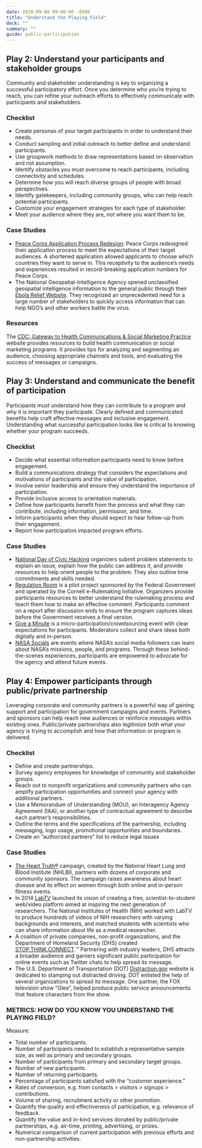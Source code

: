 ```yaml
---
date: 2020-09-08 09:00:00 -0500
title: "Understand the Playing Field"
deck: ""
summary: ""
guide: public-participation
---
```

## Play 2: Understand your participants and stakeholder groups

Community and stakeholder understanding is key to organizing a successful participatory effort. Once you determine who you’re trying to reach, you can refine your outreach efforts to effectively communicate with participants and stakeholders.

### Checklist

- Create personas of your target participants in order to understand their needs.
- Conduct sampling and initial outreach to better define and understand participants.
- Use groupwork methods to draw representations based on observation and not assumption.
- Identify obstacles you must overcome to reach participants, including connectivity and schedules.
- Determine how you will reach diverse groups of people with broad perspectives.
- Identify gatekeepers, including community groups, who can help reach potential participants.
- Customize your engagement strategies for each type of stakeholder.
- Meet your audience where they are, not where you want them to be.

### Case Studies

- [Peace Corps Application Process Redesign](http://www.peacecorps.gov/media/forpress/press/2447/ "Peace Corps Application Process Redesign"): Peace Corps redesigned their application process to meet the expectations of their target audiences. A shortened application allowed applicants to choose which countries they want to serve in. This receptivity to the audience’s needs and experiences resulted in record-breaking application numbers for Peace Corps.
- The National Geospatial-Intelligence Agency opened unclassified geospatial intelligence information to the general public through their  [Ebola Relief Website](https://nga.maps.arcgis.com/home/ "Ebola Relief Website"). They recognized an unprecedented need for a large number of stakeholders to quickly access information that can help NGO’s and other workers battle the virus.

### Resources

The  [CDC: Gateway to Health Communications & Social Marketing Practice](http://www.cdc.gov/healthcommunication/index.html "CDC: Gateway to Health Communications & Social Marketing Practice")  website provides resources to build health communication or social marketing programs. It provides tips for analyzing and segmenting an audience, choosing appropriate channels and tools, and evaluating the success of messages or campaigns.


## Play 3: Understand and communicate the benefit of participation

Participants must understand how they can contribute to a program and why it is important they participate. Clearly defined and communicated benefits help craft effective messages and inclusive engagement. Understanding what successful participation looks like is critical to knowing whether your program succeeds.

### Checklist 

- Decide what essential information participants need to know before engagement.
- Build a communications strategy that considers the expectations and motivations of participants and the value of participation.
- Involve senior leadership and ensure they understand the importance of participation.
- Provide inclusive access to orientation materials.
- Define how participants benefit from the process and what they can contribute, including information, permission, and time.
- Inform participants when they should expect to hear follow-up from their engagement.
- Report how participation impacted program efforts.

### Case Studies

- [National Day of Civic Hacking](http://hackforchange.org/ "National Day of Civic Hacking")  organizers submit problem statements to explain an issue, explain how the public can address it, and provide resources to help orient people to the problem. They also outline time commitments and skills needed.
- [Regulation Room](http://regulationroom.org/learn/why-participate "Regulation Room")  is a pilot project sponsored by the Federal Government and operated by the Cornell e-Rulemaking Initiative. Organizers provide participants resources to better understand the rulemaking process and teach them how to make an effective comment. Participants comment on a report after discussion ends to ensure the program captures ideas before the Government receives a final version.
- [Give a Minute](http://www.fastcodesign.com/1663058/looking-for-bold-ideas-to-fix-the-city-new-york-turns-to-crowd-sourcing "Give a Minute")  is a micro-participation/crowdsourcing event with clear expectations for participants. Moderators collect and share ideas both digitally and in-person.
- [NASA Socials](http://www.nasa.gov/connect/social/index.html#.VI8dkYrF86A "NASA Socials")  are events where NASA’s social media followers can learn about NASA’s missions, people, and programs. Through these behind-the-scenes experiences, participants are empowered to advocate for the agency and attend future events.

## Play 4: Empower participants through public/private partnership

Leveraging corporate and community partners is a powerful way of gaining support and participation for government campaigns and events. Partners and sponsors can help reach new audiences or reinforce messages within existing ones. Public/private partnerships also legitimize both what your agency is trying to accomplish and how that information or program is delivered.

### Checklist

- Define and create partnerships.
- Survey agency employees for knowledge of community and stakeholder groups.
- Reach out to nonprofit organizations and community partners who can amplify participation opportunities and connect your agency with additional partners.
- Use a Memorandum of Understanding (MOU), an Interagency Agency Agreement (IAA), or another type of contractual agreement to describe each partner’s responsibilities.
- Outline the terms and the specifications of the partnership, including messaging, logo usage, promotional opportunities and boundaries.
- Create an “authorized partners” list to reduce legal issues

### Case Studies

- [The Heart Truth®](http://www.nhlbi.nih.gov/health/educational/hearttruth/partners/index.htm "The Heart Truth®")  campaign, created by the National Heart Lung and Blood Institute (NHLBI), partners with dozens of corporate and community sponsors. The campaign raises awareness about heart disease and its effect on women through both online and in-person fitness events.
- In 2014  [LabTV](https://www.labtv.com/Home#/ "LabTV ")  launched its vision of creating a free, scientist-to-student web/video platform aimed at inspiring the next generation of researchers. The National Institutes of Health (NIH) worked with LabTV to produce hundreds of videos of NIH researchers with varying backgrounds and interests, and matched students with scientists who can share information about life as a medical researcher.
- A coalition of private companies, non-profit organizations, and the Department of Homeland Security (DHS) created  [STOP.THINK.CONNECT](http://staysafeonline.org/blog/chatstc-transcript-stop-think-connect-online-safety-for-everyone " STOP.THINK.CONNECT.™").™ Partnering with industry leaders, DHS attracts a broader audience and garners significant public participation for online events such as Twitter chats to help spread its message.
- The U.S. Department of Transportation (DOT)  [Distraction.gov](http://www.distraction.gov/ "Distraction.gov")  website is dedicated to stamping out distracted driving. DOT enlisted the help of several organizations to spread its message. One partner, the FOX television show “Glee”, helped produce public service announcements that feature characters from the show.

### METRICS: HOW DO YOU KNOW YOU UNDERSTAND THE PLAYING FIELD?

Measure:

- Total number of participants.
- Number of participants needed to establish a representative sample size, as well as primary and secondary groups.
- Number of participants from primary and secondary target groups.
- Number of new participants.
- Number of returning participants.
- Percentage of participants satisfied with the “customer experience.”
- Rates of conversion, e.g. from contacts > visitors > signups > contributions.
- Volume of sharing, recruitment activity or other promotion.
- Quantify the quality and effectiveness of participation, e.g. relevance of feedback.
- Quantify the value and in-kind services donated by public/private partnerships, e.g. air-time, printing, advertising, or prizes.
- Numerical comparison of current participation with previous efforts and non-partnership activities.